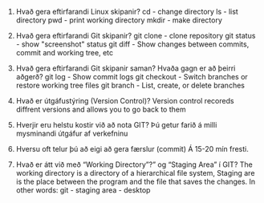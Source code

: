 1. Hvað gera eftirfarandi Linux skipanir?
cd - change directory
ls - list directory
pwd - print working directory
mkdir - make directory

2. Hvað gera eftirfarandi Git skipanir?
git clone - clone repository
git status - show "screenshot" status
git diff - Show changes between commits, commit and working tree, etc

3. Hvað gera eftirfarandi Git skipanir saman? Hvaða gagn er að þeirri aðgerð?
git log - Show commit logs
git checkout - Switch branches or restore working tree files
git branch -  List, create, or delete branches

4. Hvað er útgáfustýring (Version Control)? Version control recoreds diffrent versions and allows you to go back to them

5. Hverjir eru helstu kostir við að nota GIT? Þú getur farið á milli mysminandi útgáfur af verkefninu

6. Hversu oft telur þú að eigi að gera færslur (commit) Á 15-20 mín fresti.

7. Hvað er átt við með “Working Directory”?” og “Staging Area” í GIT? The working directory is a directory of a hierarchical file system, Staging are is the place between the program and the file that saves the changes. In other words: git - staging area - desktop